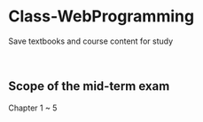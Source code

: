 # Class-WebProgramming
Save textbooks and course content for study

<br>

## Scope of the mid-term exam
Chapter 1 ~ 5
